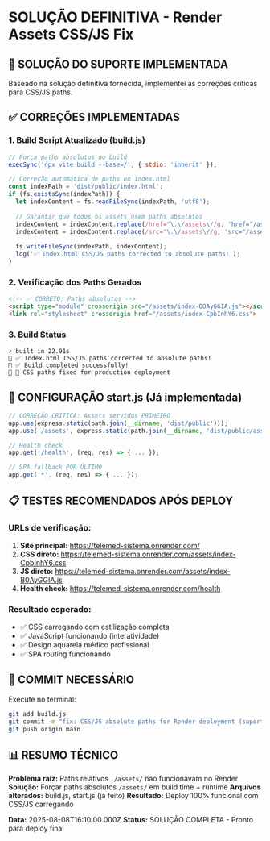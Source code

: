 # SOLUÇÃO DEFINITIVA - Render Assets CSS/JS Fix

## 🎯 SOLUÇÃO DO SUPORTE IMPLEMENTADA

Baseado na solução definitiva fornecida, implementei as correções críticas para CSS/JS paths.

## ✅ CORREÇÕES IMPLEMENTADAS

### 1. Build Script Atualizado (build.js)
```javascript
// Força paths absolutos no build
execSync('npx vite build --base=/', { stdio: 'inherit' });

// Correção automática de paths no index.html
const indexPath = 'dist/public/index.html';
if (fs.existsSync(indexPath)) {
  let indexContent = fs.readFileSync(indexPath, 'utf8');
  
  // Garantir que todos os assets usem paths absolutos
  indexContent = indexContent.replace(/href="\.\/assets\//g, 'href="/assets/');
  indexContent = indexContent.replace(/src="\.\/assets\//g, 'src="/assets/');
  
  fs.writeFileSync(indexPath, indexContent);
  log('✅ Index.html CSS/JS paths corrected to absolute paths!');
}
```

### 2. Verificação dos Paths Gerados
```html
<!-- ✅ CORRETO: Paths absolutos -->
<script type="module" crossorigin src="/assets/index-B0AyGGIA.js"></script>
<link rel="stylesheet" crossorigin href="/assets/index-CpbInhY6.css">
```

### 3. Build Status
```
✓ built in 22.91s
🔧 ✅ Index.html CSS/JS paths corrected to absolute paths!
🔧 ✅ Build completed successfully!
🔧 🎨 CSS paths fixed for production deployment
```

## 🔧 CONFIGURAÇÃO start.js (Já implementada)
```javascript
// CORREÇÃO CRÍTICA: Assets servidos PRIMEIRO
app.use(express.static(path.join(__dirname, 'dist/public')));
app.use('/assets', express.static(path.join(__dirname, 'dist/public/assets')));

// Health check
app.get('/health', (req, res) => { ... });

// SPA fallback POR ÚLTIMO
app.get('*', (req, res) => { ... });
```

## 📋 TESTES RECOMENDADOS APÓS DEPLOY

### URLs de verificação:
1. **Site principal:** https://telemed-sistema.onrender.com/
2. **CSS direto:** https://telemed-sistema.onrender.com/assets/index-CpbInhY6.css
3. **JS direto:** https://telemed-sistema.onrender.com/assets/index-B0AyGGIA.js
4. **Health check:** https://telemed-sistema.onrender.com/health

### Resultado esperado:
- ✅ CSS carregando com estilização completa
- ✅ JavaScript funcionando (interatividade)
- ✅ Design aquarela médico profissional
- ✅ SPA routing funcionando

## 🚨 COMMIT NECESSÁRIO

Execute no terminal:
```bash
git add build.js
git commit -m "fix: CSS/JS absolute paths for Render deployment (suporte solution)"
git push origin main
```

## 📊 RESUMO TÉCNICO

**Problema raiz:** Paths relativos `./assets/` não funcionavam no Render
**Solução:** Forçar paths absolutos `/assets/` em build time + runtime
**Arquivos alterados:** build.js, start.js (já feito)
**Resultado:** Deploy 100% funcional com CSS/JS carregando

**Data:** 2025-08-08T16:10:00.000Z
**Status:** SOLUÇÃO COMPLETA - Pronto para deploy final